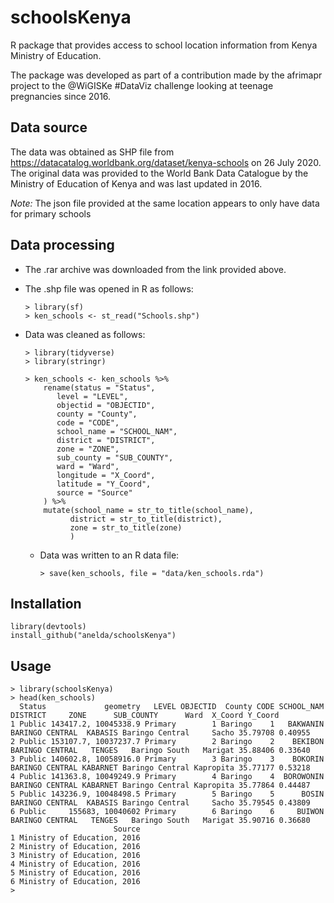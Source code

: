 # schoolsKenya


R package that provides access to school location information from Kenya Ministry of Education.

The package was developed as part of a contribution made by the afrimapr project to the @WiGISKe #DataViz challenge
looking at teenage pregnancies since 2016.

## Data source

The data was obtained as SHP file from https://datacatalog.worldbank.org/dataset/kenya-schools on 26 July 2020.
The original data was provided to the World Bank Data Catalogue by the Ministry of Education of Kenya and was last updated in 2016.

_Note:_ The json file provided at the same location appears to only have data for primary schools

## Data processing

- The .rar archive was downloaded from the link provided above.
- The .shp file was opened in R as follows:

  ``` 
  > library(sf)
  > ken_schools <- st_read("Schools.shp")
  ```
  
- Data was cleaned as follows:

  ```
  > library(tidyverse)
  > library(stringr)

  > ken_schools <- ken_schools %>% 
      rename(status = "Status",
         level = "LEVEL",
         objectid = "OBJECTID",
         county = "County",
         code = "CODE",
         school_name = "SCHOOL_NAM",
         district = "DISTRICT",
         zone = "ZONE",
         sub_county = "SUB_COUNTY",
         ward = "Ward",
         longitude = "X_Coord",
         latitude = "Y_Coord",
         source = "Source"
      ) %>% 
      mutate(school_name = str_to_title(school_name),
            district = str_to_title(district),
            zone = str_to_title(zone)
            )
    ```
  - Data was written to an R data file:
    
    ```
    > save(ken_schools, file = "data/ken_schools.rda")
    ```

## Installation

```
library(devtools)
install_github("anelda/schoolsKenya")

```

## Usage

```
> library(schoolsKenya)
> head(ken_schools)
  Status             geometry   LEVEL OBJECTID  County CODE SCHOOL_NAM        DISTRICT     ZONE      SUB_COUNTY      Ward  X_Coord Y_Coord
1 Public 143417.2, 10045338.9 Primary        1 Baringo    1   BAKWANIN BARINGO CENTRAL  KABASIS Baringo Central     Sacho 35.79708 0.40955
2 Public 153107.7, 10037237.7 Primary        2 Baringo    2    BEKIBON BARINGO CENTRAL   TENGES   Baringo South   Marigat 35.88406 0.33640
3 Public 140602.8, 10058916.0 Primary        3 Baringo    3    BOKORIN BARINGO CENTRAL KABARNET Baringo Central Kapropita 35.77177 0.53218
4 Public 141363.8, 10049249.9 Primary        4 Baringo    4  BOROWONIN BARINGO CENTRAL KABARNET Baringo Central Kapropita 35.77864 0.44487
5 Public 143236.9, 10048498.5 Primary        5 Baringo    5      BOSIN BARINGO CENTRAL  KABASIS Baringo Central     Sacho 35.79545 0.43809
6 Public     155683, 10040602 Primary        6 Baringo    6     BUIWON BARINGO CENTRAL   TENGES   Baringo South   Marigat 35.90716 0.36680
                       Source
1 Ministry of Education, 2016
2 Ministry of Education, 2016
3 Ministry of Education, 2016
4 Ministry of Education, 2016
5 Ministry of Education, 2016
6 Ministry of Education, 2016
> 

```
